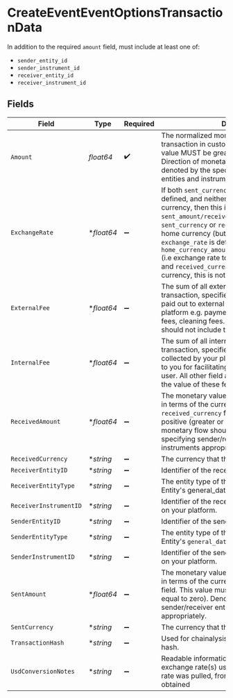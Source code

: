 # CreateEventEventOptionsTransactionData

In addition to the required `amount` field, must include at least one of:
* `sender_entity_id`
* `sender_instrument_id`
* `receiver_entity_id`
* `receiver_instrument_id`



## Fields

| Field                                                                                                                                                                                                                                                                                                                                                                                                                                                                           | Type                                                                                                                                                                                                                                                                                                                                                                                                                                                                            | Required                                                                                                                                                                                                                                                                                                                                                                                                                                                                        | Description                                                                                                                                                                                                                                                                                                                                                                                                                                                                     | Example                                                                                                                                                                                                                                                                                                                                                                                                                                                                         |
| ------------------------------------------------------------------------------------------------------------------------------------------------------------------------------------------------------------------------------------------------------------------------------------------------------------------------------------------------------------------------------------------------------------------------------------------------------------------------------- | ------------------------------------------------------------------------------------------------------------------------------------------------------------------------------------------------------------------------------------------------------------------------------------------------------------------------------------------------------------------------------------------------------------------------------------------------------------------------------- | ------------------------------------------------------------------------------------------------------------------------------------------------------------------------------------------------------------------------------------------------------------------------------------------------------------------------------------------------------------------------------------------------------------------------------------------------------------------------------- | ------------------------------------------------------------------------------------------------------------------------------------------------------------------------------------------------------------------------------------------------------------------------------------------------------------------------------------------------------------------------------------------------------------------------------------------------------------------------------- | ------------------------------------------------------------------------------------------------------------------------------------------------------------------------------------------------------------------------------------------------------------------------------------------------------------------------------------------------------------------------------------------------------------------------------------------------------------------------------- |
| `Amount`                                                                                                                                                                                                                                                                                                                                                                                                                                                                        | *float64*                                                                                                                                                                                                                                                                                                                                                                                                                                                                       | :heavy_check_mark:                                                                                                                                                                                                                                                                                                                                                                                                                                                              | The normalized monetary value of the transaction in customer's home currency. This value MUST be greater than or equal to zero. Direction of monetary flow should be entirely denoted by the specifying sender/receiver entities and instruments appropriately.<br/>                                                                                                                                                                                                            | 13562.83                                                                                                                                                                                                                                                                                                                                                                                                                                                                        |
| `ExchangeRate`                                                                                                                                                                                                                                                                                                                                                                                                                                                                  | **float64*                                                                                                                                                                                                                                                                                                                                                                                                                                                                      | :heavy_minus_sign:                                                                                                                                                                                                                                                                                                                                                                                                                                                              | If both `sent_currency` and `received_currency` are defined, and neither of them are in the home currency, then this is defined as `sent_amount/received_amount`.  If either `sent_currency` or `received_currency` are in the home currency  (but not both), then `exchange_rate` is defined as  `home_currency_amount/non_home_currency_amount` (i.e exchange rate to USD). If both `sent_currency` and `received_currency` are in the home currency,  this is not required.<br/> | 1.0012                                                                                                                                                                                                                                                                                                                                                                                                                                                                          |
| `ExternalFee`                                                                                                                                                                                                                                                                                                                                                                                                                                                                   | **float64*                                                                                                                                                                                                                                                                                                                                                                                                                                                                      | :heavy_minus_sign:                                                                                                                                                                                                                                                                                                                                                                                                                                                              | The sum of all external fees associated with the transaction, specified in USD. External fees are paid out to external parties independent of your platform e.g. payment network fees, shipping fees, cleaning fees. All other amount fields should not include the value of these fees<br/>                                                                                                                                                                                    | 5                                                                                                                                                                                                                                                                                                                                                                                                                                                                               |
| `InternalFee`                                                                                                                                                                                                                                                                                                                                                                                                                                                                   | **float64*                                                                                                                                                                                                                                                                                                                                                                                                                                                                      | :heavy_minus_sign:                                                                                                                                                                                                                                                                                                                                                                                                                                                              | The sum of all internal fees associated with the transaction, specified in USD. Internal fees are collected by your platform e.g. if users pay a fee to you for facilitating a transaction from user to user. All other field amounts should not include the value of these fees.<br/>                                                                                                                                                                                          | 5                                                                                                                                                                                                                                                                                                                                                                                                                                                                               |
| `ReceivedAmount`                                                                                                                                                                                                                                                                                                                                                                                                                                                                | **float64*                                                                                                                                                                                                                                                                                                                                                                                                                                                                      | :heavy_minus_sign:                                                                                                                                                                                                                                                                                                                                                                                                                                                              | The monetary value of the transaction, specified in terms of the currency set in the `received_currency` field. This value must be positive (greater or equal to zero). Direction of monetary flow should be entirely denoted by the specifying sender/receiver entities and instruments appropriately.                                                                                                                                                                         | 13562.83                                                                                                                                                                                                                                                                                                                                                                                                                                                                        |
| `ReceivedCurrency`                                                                                                                                                                                                                                                                                                                                                                                                                                                              | **string*                                                                                                                                                                                                                                                                                                                                                                                                                                                                       | :heavy_minus_sign:                                                                                                                                                                                                                                                                                                                                                                                                                                                              | The currency that the receiver party received                                                                                                                                                                                                                                                                                                                                                                                                                                   | USD                                                                                                                                                                                                                                                                                                                                                                                                                                                                             |
| `ReceiverEntityID`                                                                                                                                                                                                                                                                                                                                                                                                                                                              | **string*                                                                                                                                                                                                                                                                                                                                                                                                                                                                       | :heavy_minus_sign:                                                                                                                                                                                                                                                                                                                                                                                                                                                              | Identifier of the receiver entity on your platform                                                                                                                                                                                                                                                                                                                                                                                                                              | u-d8e1d453-c205-4996-a935-ff08be01bcd1                                                                                                                                                                                                                                                                                                                                                                                                                                          |
| `ReceiverEntityType`                                                                                                                                                                                                                                                                                                                                                                                                                                                            | **string*                                                                                                                                                                                                                                                                                                                                                                                                                                                                       | :heavy_minus_sign:                                                                                                                                                                                                                                                                                                                                                                                                                                                              | The entity type of the receiver as defined in Entity's general_data section.<br/>                                                                                                                                                                                                                                                                                                                                                                                               | business                                                                                                                                                                                                                                                                                                                                                                                                                                                                        |
| `ReceiverInstrumentID`                                                                                                                                                                                                                                                                                                                                                                                                                                                          | **string*                                                                                                                                                                                                                                                                                                                                                                                                                                                                       | :heavy_minus_sign:                                                                                                                                                                                                                                                                                                                                                                                                                                                              | Identifier of the receiver's transaction instrument on your platform.<br/>                                                                                                                                                                                                                                                                                                                                                                                                      | t376839428256371                                                                                                                                                                                                                                                                                                                                                                                                                                                                |
| `SenderEntityID`                                                                                                                                                                                                                                                                                                                                                                                                                                                                | **string*                                                                                                                                                                                                                                                                                                                                                                                                                                                                       | :heavy_minus_sign:                                                                                                                                                                                                                                                                                                                                                                                                                                                              | Identifier of the sender entity on your platform.<br/>                                                                                                                                                                                                                                                                                                                                                                                                                          | u-371b5091-da30-48a8-936b-7600f9983e80                                                                                                                                                                                                                                                                                                                                                                                                                                          |
| `SenderEntityType`                                                                                                                                                                                                                                                                                                                                                                                                                                                              | **string*                                                                                                                                                                                                                                                                                                                                                                                                                                                                       | :heavy_minus_sign:                                                                                                                                                                                                                                                                                                                                                                                                                                                              | The entity type of the sender as defined in Entity's `general_data` section.<br/>                                                                                                                                                                                                                                                                                                                                                                                               | user                                                                                                                                                                                                                                                                                                                                                                                                                                                                            |
| `SenderInstrumentID`                                                                                                                                                                                                                                                                                                                                                                                                                                                            | **string*                                                                                                                                                                                                                                                                                                                                                                                                                                                                       | :heavy_minus_sign:                                                                                                                                                                                                                                                                                                                                                                                                                                                              | Identifier of the sender's transaction instrument on your platform.<br/>                                                                                                                                                                                                                                                                                                                                                                                                        | instrumentA-3967112                                                                                                                                                                                                                                                                                                                                                                                                                                                             |
| `SentAmount`                                                                                                                                                                                                                                                                                                                                                                                                                                                                    | **float64*                                                                                                                                                                                                                                                                                                                                                                                                                                                                      | :heavy_minus_sign:                                                                                                                                                                                                                                                                                                                                                                                                                                                              | The monetary value of the transaction, specified in terms of the currency set in the sent_currency field. This value must be positive (greater or equal to zero). Denote by the specifying sender/receiver entities and instruments appropriately.<br/>                                                                                                                                                                                                                         | 13562.83                                                                                                                                                                                                                                                                                                                                                                                                                                                                        |
| `SentCurrency`                                                                                                                                                                                                                                                                                                                                                                                                                                                                  | **string*                                                                                                                                                                                                                                                                                                                                                                                                                                                                       | :heavy_minus_sign:                                                                                                                                                                                                                                                                                                                                                                                                                                                              | The currency that the sender sent                                                                                                                                                                                                                                                                                                                                                                                                                                               | USD                                                                                                                                                                                                                                                                                                                                                                                                                                                                             |
| `TransactionHash`                                                                                                                                                                                                                                                                                                                                                                                                                                                               | **string*                                                                                                                                                                                                                                                                                                                                                                                                                                                                       | :heavy_minus_sign:                                                                                                                                                                                                                                                                                                                                                                                                                                                              | Used for chainalysis. Chanalysis transaction hash.                                                                                                                                                                                                                                                                                                                                                                                                                              | af830da0919f9d3ebbc413040460708c4107e77c83c1d1a56c6bc76a48d                                                                                                                                                                                                                                                                                                                                                                                                                     |
| `UsdConversionNotes`                                                                                                                                                                                                                                                                                                                                                                                                                                                            | **string*                                                                                                                                                                                                                                                                                                                                                                                                                                                                       | :heavy_minus_sign:                                                                                                                                                                                                                                                                                                                                                                                                                                                              | Readable information associated with the exchange rate(s) used, e.g. when the exchange rate was pulled, from what source it was obtained                                                                                                                                                                                                                                                                                                                                        | pulled from forex.com at 1572672226                                                                                                                                                                                                                                                                                                                                                                                                                                             |